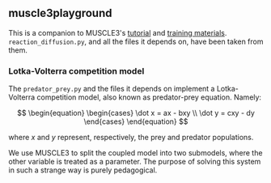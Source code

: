 ## muscle3playground

This is a companion to MUSCLE3's [tutorial](https://muscle3.readthedocs.io/en/latest/index.html) and [training materials](https://esciencecenter-digital-skills.github.io/lesson-model-coupling/01-introduction.html). `reaction_diffusion.py`, and all the files it depends on, have been taken from them.

### Lotka-Volterra competition model

The `predator_prey.py` and the files it depends on implement a Lotka-Volterra competition model, also known as predator-prey equation. Namely:

$$
\begin{equation}
\begin{cases}
\dot x = ax - bxy \\
\dot y = cxy - dy
\end{cases}
\end{equation}
$$

where $x$ and $y$ represent, respectively, the prey and predator populations.

We use MUSCLE3 to split the coupled model into two submodels, where the other variable is treated as a parameter. The purpose of solving this system in such a strange way is purely pedagogical.
